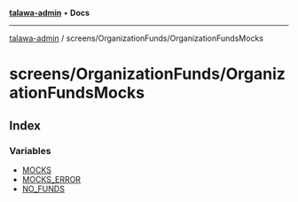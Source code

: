 [**talawa-admin**](../../../README.md) • **Docs**

***

[talawa-admin](../../../modules.md) / screens/OrganizationFunds/OrganizationFundsMocks

# screens/OrganizationFunds/OrganizationFundsMocks

## Index

### Variables

- [MOCKS](variables/MOCKS.md)
- [MOCKS\_ERROR](variables/MOCKS_ERROR.md)
- [NO\_FUNDS](variables/NO_FUNDS.md)
